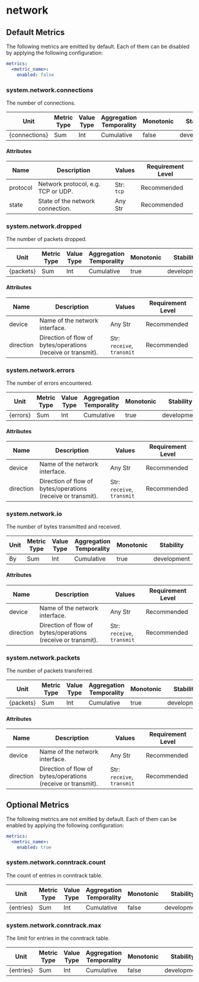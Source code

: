 [comment]: <> (Code generated by mdatagen. DO NOT EDIT.)

# network

## Default Metrics

The following metrics are emitted by default. Each of them can be disabled by applying the following configuration:

```yaml
metrics:
  <metric_name>:
    enabled: false
```

### system.network.connections

The number of connections.

| Unit | Metric Type | Value Type | Aggregation Temporality | Monotonic | Stability |
| ---- | ----------- | ---------- | ----------------------- | --------- | --------- |
| {connections} | Sum | Int | Cumulative | false | development |

#### Attributes

| Name | Description | Values | Requirement Level |
| ---- | ----------- | ------ | -------- |
| protocol | Network protocol, e.g. TCP or UDP. | Str: ``tcp`` | Recommended |
| state | State of the network connection. | Any Str | Recommended |

### system.network.dropped

The number of packets dropped.

| Unit | Metric Type | Value Type | Aggregation Temporality | Monotonic | Stability |
| ---- | ----------- | ---------- | ----------------------- | --------- | --------- |
| {packets} | Sum | Int | Cumulative | true | development |

#### Attributes

| Name | Description | Values | Requirement Level |
| ---- | ----------- | ------ | -------- |
| device | Name of the network interface. | Any Str | Recommended |
| direction | Direction of flow of bytes/operations (receive or transmit). | Str: ``receive``, ``transmit`` | Recommended |

### system.network.errors

The number of errors encountered.

| Unit | Metric Type | Value Type | Aggregation Temporality | Monotonic | Stability |
| ---- | ----------- | ---------- | ----------------------- | --------- | --------- |
| {errors} | Sum | Int | Cumulative | true | development |

#### Attributes

| Name | Description | Values | Requirement Level |
| ---- | ----------- | ------ | -------- |
| device | Name of the network interface. | Any Str | Recommended |
| direction | Direction of flow of bytes/operations (receive or transmit). | Str: ``receive``, ``transmit`` | Recommended |

### system.network.io

The number of bytes transmitted and received.

| Unit | Metric Type | Value Type | Aggregation Temporality | Monotonic | Stability |
| ---- | ----------- | ---------- | ----------------------- | --------- | --------- |
| By | Sum | Int | Cumulative | true | development |

#### Attributes

| Name | Description | Values | Requirement Level |
| ---- | ----------- | ------ | -------- |
| device | Name of the network interface. | Any Str | Recommended |
| direction | Direction of flow of bytes/operations (receive or transmit). | Str: ``receive``, ``transmit`` | Recommended |

### system.network.packets

The number of packets transferred.

| Unit | Metric Type | Value Type | Aggregation Temporality | Monotonic | Stability |
| ---- | ----------- | ---------- | ----------------------- | --------- | --------- |
| {packets} | Sum | Int | Cumulative | true | development |

#### Attributes

| Name | Description | Values | Requirement Level |
| ---- | ----------- | ------ | -------- |
| device | Name of the network interface. | Any Str | Recommended |
| direction | Direction of flow of bytes/operations (receive or transmit). | Str: ``receive``, ``transmit`` | Recommended |

## Optional Metrics

The following metrics are not emitted by default. Each of them can be enabled by applying the following configuration:

```yaml
metrics:
  <metric_name>:
    enabled: true
```

### system.network.conntrack.count

The count of entries in conntrack table.

| Unit | Metric Type | Value Type | Aggregation Temporality | Monotonic | Stability |
| ---- | ----------- | ---------- | ----------------------- | --------- | --------- |
| {entries} | Sum | Int | Cumulative | false | development |

### system.network.conntrack.max

The limit for entries in the conntrack table.

| Unit | Metric Type | Value Type | Aggregation Temporality | Monotonic | Stability |
| ---- | ----------- | ---------- | ----------------------- | --------- | --------- |
| {entries} | Sum | Int | Cumulative | false | development |
